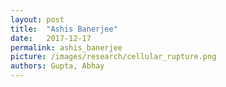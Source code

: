 ```yaml
---
layout: post
title:  "Ashis Banerjee"
date:   2017-12-17 
permalink: ashis_banerjee
picture: /images/research/cellular_rupture.png
authors: Gupta, Abhay
---
```

